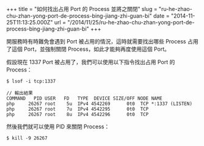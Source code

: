 +++
title = "如何找出占用 Port 的 Process 並將之關閉"
slug = "ru-he-zhao-chu-zhan-yong-port-de-process-bing-jiang-zhi-guan-bi"
date = "2014-11-25T11:13:25.000Z"
url = "/2014/11/25/ru-he-zhao-chu-zhan-yong-port-de-process-bing-jiang-zhi-guan-bi"
+++

開服務時有時難免會遇到 Port 被占用的情況，這時就需要找出哪些 Process 占用了這個 Port，並強制關閉 Process，如此才能夠再度使用這個 Port。

假設現在 1337 Port 被占用了，我們可以使用以下指令找出占用 Port 的 Process：

```
$ lsof -i tcp:1337

// 輸出結果
COMMAND   PID USER   FD   TYPE  DEVICE SIZE/OFF NODE NAME
php     26267 root    5u  IPv4 4542269      0t0  TCP *:1337 (LISTEN)
php     26267 root    7u  IPv4 4542295      0t0  TCP 
php     26267 root    8u  IPv4 4542296      0t0  TCP
```

然後我們就可以使用 PID 來關閉 Process：

```
$ kill -9 26267
```